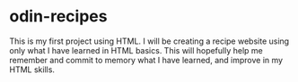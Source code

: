 # odin-recipes
This is my first project using HTML. I will be creating a recipe website using only what I have learned in HTML basics. This will hopefully help me remember and commit to memory what I have learned, and improve in my HTML skills. 